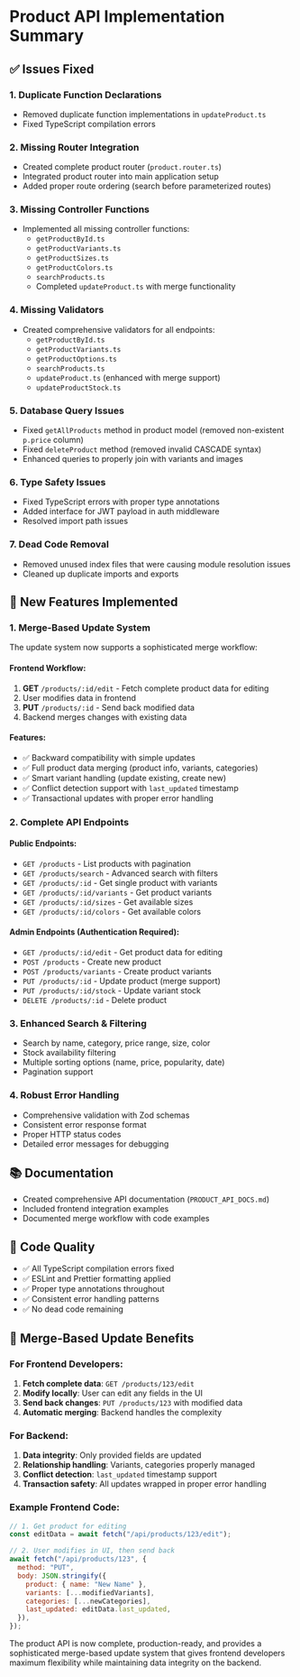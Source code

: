 # Product API Implementation Summary

## ✅ Issues Fixed

### 1. **Duplicate Function Declarations**

- Removed duplicate function implementations in `updateProduct.ts`
- Fixed TypeScript compilation errors

### 2. **Missing Router Integration**

- Created complete product router (`product.router.ts`)
- Integrated product router into main application setup
- Added proper route ordering (search before parameterized routes)

### 3. **Missing Controller Functions**

- Implemented all missing controller functions:
  - `getProductById.ts`
  - `getProductVariants.ts`
  - `getProductSizes.ts`
  - `getProductColors.ts`
  - `searchProducts.ts`
  - Completed `updateProduct.ts` with merge functionality

### 4. **Missing Validators**

- Created comprehensive validators for all endpoints:
  - `getProductById.ts`
  - `getProductVariants.ts`
  - `getProductOptions.ts`
  - `searchProducts.ts`
  - `updateProduct.ts` (enhanced with merge support)
  - `updateProductStock.ts`

### 5. **Database Query Issues**

- Fixed `getAllProducts` method in product model (removed non-existent `p.price` column)
- Fixed `deleteProduct` method (removed invalid CASCADE syntax)
- Enhanced queries to properly join with variants and images

### 6. **Type Safety Issues**

- Fixed TypeScript errors with proper type annotations
- Added interface for JWT payload in auth middleware
- Resolved import path issues

### 7. **Dead Code Removal**

- Removed unused index files that were causing module resolution issues
- Cleaned up duplicate imports and exports

## 🚀 New Features Implemented

### 1. **Merge-Based Update System**

The update system now supports a sophisticated merge workflow:

#### Frontend Workflow:

1. **GET** `/products/:id/edit` - Fetch complete product data for editing
2. User modifies data in frontend
3. **PUT** `/products/:id` - Send back modified data
4. Backend merges changes with existing data

#### Features:

- ✅ Backward compatibility with simple updates
- ✅ Full product data merging (product info, variants, categories)
- ✅ Smart variant handling (update existing, create new)
- ✅ Conflict detection support with `last_updated` timestamp
- ✅ Transactional updates with proper error handling

### 2. **Complete API Endpoints**

#### Public Endpoints:

- `GET /products` - List products with pagination
- `GET /products/search` - Advanced search with filters
- `GET /products/:id` - Get single product with variants
- `GET /products/:id/variants` - Get product variants
- `GET /products/:id/sizes` - Get available sizes
- `GET /products/:id/colors` - Get available colors

#### Admin Endpoints (Authentication Required):

- `GET /products/:id/edit` - Get product data for editing
- `POST /products` - Create new product
- `POST /products/variants` - Create product variants
- `PUT /products/:id` - Update product (merge support)
- `PUT /products/:id/stock` - Update variant stock
- `DELETE /products/:id` - Delete product

### 3. **Enhanced Search & Filtering**

- Search by name, category, price range, size, color
- Stock availability filtering
- Multiple sorting options (name, price, popularity, date)
- Pagination support

### 4. **Robust Error Handling**

- Comprehensive validation with Zod schemas
- Consistent error response format
- Proper HTTP status codes
- Detailed error messages for debugging

## 📚 Documentation

- Created comprehensive API documentation (`PRODUCT_API_DOCS.md`)
- Included frontend integration examples
- Documented merge workflow with code examples

## 🔧 Code Quality

- ✅ All TypeScript compilation errors fixed
- ✅ ESLint and Prettier formatting applied
- ✅ Proper type annotations throughout
- ✅ Consistent error handling patterns
- ✅ No dead code remaining

## 🎯 Merge-Based Update Benefits

### For Frontend Developers:

1. **Fetch complete data**: `GET /products/123/edit`
2. **Modify locally**: User can edit any fields in the UI
3. **Send back changes**: `PUT /products/123` with modified data
4. **Automatic merging**: Backend handles the complexity

### For Backend:

1. **Data integrity**: Only provided fields are updated
2. **Relationship handling**: Variants, categories properly managed
3. **Conflict detection**: `last_updated` timestamp support
4. **Transaction safety**: All updates wrapped in proper error handling

### Example Frontend Code:

```javascript
// 1. Get product for editing
const editData = await fetch("/api/products/123/edit");

// 2. User modifies in UI, then send back
await fetch("/api/products/123", {
  method: "PUT",
  body: JSON.stringify({
    product: { name: "New Name" },
    variants: [...modifiedVariants],
    categories: [...newCategories],
    last_updated: editData.last_updated,
  }),
});
```

The product API is now complete, production-ready, and provides a sophisticated merge-based update system that gives frontend developers maximum flexibility while maintaining data integrity on the backend.
